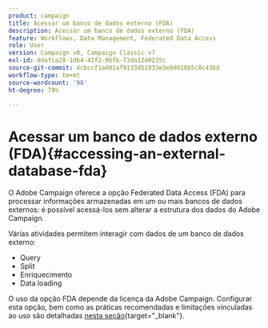 ```yaml
---
product: campaign
title: Acessar um banco de dados externo (FDA)
description: Acessar um banco de dados externo (FDA)
feature: Workflows, Data Management, Federated Data Access
role: User
version: Campaign v8, Campaign Classic v7
exl-id: ddafca28-1db4-42f2-9bfb-73da1240235c
source-git-commit: 4cbccf1ad02af9133d51933e3e0d010b5c8c43bd
workflow-type: tm+mt
source-wordcount: '98'
ht-degree: 79%

---
```


# Acessar um banco de dados externo (FDA){#accessing-an-external-database-fda}

O Adobe Campaign oferece a opção Federated Data Access (FDA) para processar informações armazenadas em um ou mais bancos de dados externos: é possível acessá-los sem alterar a estrutura dos dados do Adobe Campaign.

Várias atividades permitem interagir com dados de um banco de dados externo:

* Query
* Split
* Enriquecimento
* Data loading

O uso da opção FDA depende da licença da Adobe Campaign. Configurar esta opção, bem como as práticas recomendadas e limitações vinculadas ao uso são detalhadas [nesta seção](https://experienceleague.adobe.com/docs/campaign/campaign-v8/connect/fda.html?lang=pt-BR){target="_blank"}.
